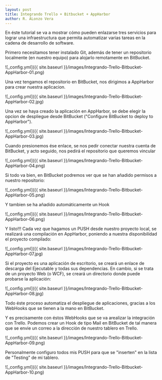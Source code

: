 ```yaml
---
layout: post
title: Integrando Trello + Bitbucket + AppHarbor
author: R. ALonzo Vera
---
```


En éste tutorial se va a mostrar cómo pueden enlazarse tres servicios para lograr una infraestructura que permita automatizar varias tareas en la cadena de desarrollo de software.

Primero necesitamos tener instalado Git, además de tener un repositorio localmente (en nuestro equipo) para alojarlo remotamente en BitBucket. 

![_config.yml]({{ site.baseurl }}/images/Integrando-Trello-Bitbucket-AppHarbor-01.png)

Una vez tengamos el repositorio en BitBucket, nos dirigimos a AppHarbor para crear nuestra aplicacion. 

![_config.yml]({{ site.baseurl }}/images/Integrando-Trello-Bitbucket-AppHarbor-02.jpg)

Una vez se haya creado la aplicación en AppHarbor, se debe elegir la opcion de despliegue desde BitBucket ("Configure BitBucket to deploy to AppHarbor"). 

![_config.yml]({{ site.baseurl }}/images/Integrando-Trello-Bitbucket-AppHarbor-03.jpg)

Cuando presionemos ése enlace, se nos pedir conectar nuestra cuenta de BitBucket, y acto seguido, nos pedirá el repositorio que queremos vincular 

![_config.yml]({{ site.baseurl }}/images/Integrando-Trello-Bitbucket-AppHarbor-04.png)

Si todo va bien, en BitBucket podremos ver que se han añadido permisos a nuestro repositorio: 

![_config.yml]({{ site.baseurl }}/images/Integrando-Trello-Bitbucket-AppHarbor-05.png)

Y tambien se ha añadido automáticamente un Hook 

![_config.yml]({{ site.baseurl }}/images/Integrando-Trello-Bitbucket-AppHarbor-06.png)

Y listo!!! Cada vez que hagamos un PUSH desde nuestro proyecto local, se realizará una compilación en AppHarbor, poniendo a nuestra disponibilidad el proyecto compilado: 

![_config.yml]({{ site.baseurl }}/images/Integrando-Trello-Bitbucket-AppHarbor-07.jpg)

Si el proyecto es una aplicación de escritorio, se creará un enlace de descarga del Ejecutable y todas sus dependencias. En cambio, si se trata de un proyecto Web (o WCF), se creará un directorio donde puede probarse la aplicación: 

![_config.yml]({{ site.baseurl }}/images/Integrando-Trello-Bitbucket-AppHarbor-08.jpg)

Todo éste proceso automatiza el despliegue de aplicaciones, gracias a los WebHooks que se tienen a la mano en BitBucket.

Y es precisamente con éstos WebHooks que se va arealizar la integración con Trello. Podemos crear un Hook de tipo Mail en BitBucket de tal manera que se envie un correo a la dirección de nuestro tablero en Trello. 

![_config.yml]({{ site.baseurl }}/images/Integrando-Trello-Bitbucket-AppHarbor-09.png)

Personalmente configuro todos mis PUSH para que se "inserten" en la lista de "Testing" de mi tablero.

![_config.yml]({{ site.baseurl }}/images/Integrando-Trello-Bitbucket-AppHarbor-10.png)